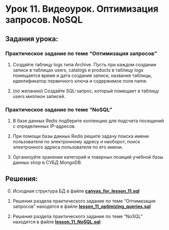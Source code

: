 # Урок 11. Видеоурок. Оптимизация запросов. NoSQL

## Задания урока:

### Практическое задание по теме “Оптимизация запросов”
1. Создайте таблицу logs типа Archive. Пусть при каждом создании записи в таблицах users, catalogs и products в таблицу logs помещается время и дата создания записи, название таблицы, идентификатор первичного ключа и содержимое поля name.

2. (по желанию) Создайте SQL-запрос, который помещает в таблицу users миллион записей.

### Практическое задание по теме “NoSQL”
1. В базе данных Redis подберите коллекцию для подсчета посещений с определенных IP-адресов.

2. При помощи базы данных Redis решите задачу поиска имени пользователя по электронному адресу и наоборот, поиск электронного адреса пользователя по его имени.

3. Организуйте хранение категорий и товарных позиций учебной базы данных shop в СУБД MongoDB.

## Решения:

0. Исходная структура БД в файле [**canvas_for_lesson_11.sql**](https://github.com/Roman-R2/MySQL_basic/blob/main/lesson%2011%20-%20Query%20Optimization.%20NoSQL/canvas_for_lesson_11.sql)

1. Решения раздела практического задание по теме “Оптимизация запросов” находятся в файле [**lesson_11_optimizing_queries.sql**](https://github.com/Roman-R2/MySQL_basic/blob/main/lesson%2011%20-%20Query%20Optimization.%20NoSQL/lesson_11_optimizing_queries.sql)

2. Решения раздела практического задание по теме “NoSQL” находятся в файле [**lesson_11_NoSQL.sql**](https://github.com/Roman-R2/MySQL_basic/blob/main/lesson%2011%20-%20Query%20Optimization.%20NoSQL/lesson_11_NoSQL.sql)
